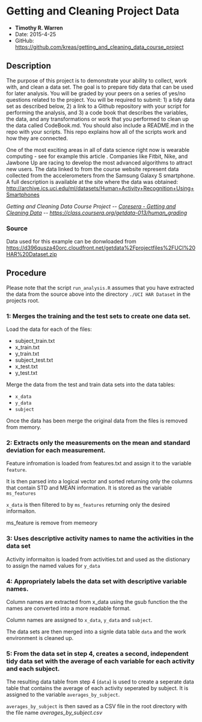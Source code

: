 # Getting and Cleaning Project Data

* **Timothy R. Warren**
* Date: 2015-4-25
* GitHub: https://github.com/kreas/getting_and_cleaning_data_course_project

## Description
The purpose of this project is to demonstrate your ability to collect, work with, and clean a data set. The goal is to prepare tidy data that can be used for later analysis. You will be graded by your peers on a series of yes/no questions related to the project. You will be required to submit: 1) a tidy data set as described below, 2) a link to a Github repository with your script for performing the analysis, and 3) a code book that describes the variables, the data, and any transformations or work that you performed to clean up the data called CodeBook.md. You should also include a README.md in the repo with your scripts. This repo explains how all of the scripts work and how they are connected.

One of the most exciting areas in all of data science right now is wearable computing - see for example this article . Companies like Fitbit, Nike, and Jawbone Up are racing to develop the most advanced algorithms to attract new users. The data linked to from the course website represent data collected from the accelerometers from the Samsung Galaxy S smartphone. A full description is available at the site where the data was obtained: http://archive.ics.uci.edu/ml/datasets/Human+Activity+Recognition+Using+Smartphones

<cite>Getting and Cleaning Data Course Project -- <u>Coresera - Getting and Cleaning Data</u> -- https://class.coursera.org/getdata-013/human_grading</u> </cite>

### Source

Data used for this example can be donwloaded from https://d396qusza40orc.cloudfront.net/getdata%2Fprojectfiles%2FUCI%20HAR%20Dataset.zip

## Procedure
Please note that the script `run_analysis.R` assumes that you have extracted the data from the source above into the directory `./UCI HAR Dataset` in the projects root.

### 1: Merges the training and the test sets to create one data set.

Load the data for each of the files:

* subject_train.txt
* x_train.txt
* y_train.txt
* subject_test.txt
* x_test.txt
* y_test.txt

Merge the data from the test and train data sets into the data tables:

* `x_data`
* `y_data`
* `subject`

Once the data has been merge the original data from the files is removed from memory.

### 2: Extracts only the measurements on the mean and standard deviation for each measurement.

Feature infromation is loaded from features.txt and assign it to the variable `feature`.

It is then parsed into a logical vector and sorted returning only the columns that contain STD and MEAN information. It is stored as the variable `ms_features`

`x_data` is then filtered to by  `ms_features` returning only the desired informaiton.

ms_feature is remove from memeory

### 3: Uses descriptive activity names to name the activities in the data set

Activity informaiton is loaded from activities.txt and used as the distionary to assign the named values for `y_data`


### 4: Appropriately labels the data set with descriptive variable names.

Column names are extracted from x_data using the gsub function the the names are converted into a more readable format.

Column names are assigned to `x_data`, `y_data` and `subject`.

The data sets are then merged into a signle data table `data` and the work environment is cleaned up.

### 5: From the data set in step 4, creates a second, independent tidy data set with the average of each variable for each activity and each subject.

The resulting data table from step 4 (`data`) is used to create a seperate data table that contains the average of each activity seperated by subject. It is assigned to the variable `averages_by_subject`.

`averages_by_subject` is then saved as a CSV file in the root directory with the file name *averages_by_subject.csv*
